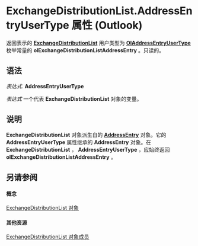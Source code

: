 
# ExchangeDistributionList.AddressEntryUserType 属性 (Outlook)

返回表示的 **[ExchangeDistributionList](2830dfba-6c0a-a81f-6b98-92ac2aafb59d.md)** 用户类型为 **[OlAddressEntryUserType](9f128fe4-9981-e06a-d69c-ca7cf9107fe9.md)** 枚举常量的 **olExchangeDistributionListAddressEntry** 。只读的。


## 语法

 _表达式_. **AddressEntryUserType**

 _表达式_ 一个代表 **ExchangeDistributionList** 对象的变量。


## 说明

 **ExchangeDistributionList** 对象派生自的 **[AddressEntry](d4a0a85e-8bab-bc56-57bc-d70c3c570c8e.md)** 对象。它的 **AddressEntryUserType** 属性继承的 **AddressEntry** 对象。在 **ExchangeDistributionList** ， **AddressEntryUserType** ，应始终返回 **olExchangeDistributionListAddressEntry** 。


## 另请参阅


#### 概念


[ExchangeDistributionList 对象](2830dfba-6c0a-a81f-6b98-92ac2aafb59d.md)
#### 其他资源


[ExchangeDistributionList 对象成员](89105487-3e5b-ee8b-02e0-33ad42bd2fbe.md)